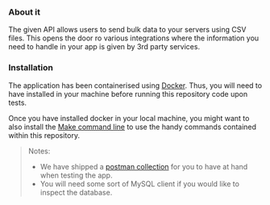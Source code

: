 ### About it

The given API allows users to send bulk data to your
servers using CSV files. This opens the door ro various integrations
where the information you need to handle in your app is given by
3rd party services.

### Installation

The application has been containerised using [Docker](https://www.docker.com/). Thus, you will need to
have installed in your machine before running this repository code upon tests.

Once you have installed docker in your local machine, you might want to also install
the [Make command line](https://makefiletutorial.com/) to use the handy commands contained within
this repository.

> Notes:
> - We have shipped a [postman collection](https://github.com/gocanto/ohlc-price-data/tree/main/__fixtures__) for you to have at hand when testing the app.
> - You will need some sort of MySQL client if you would like to inspect the database.
